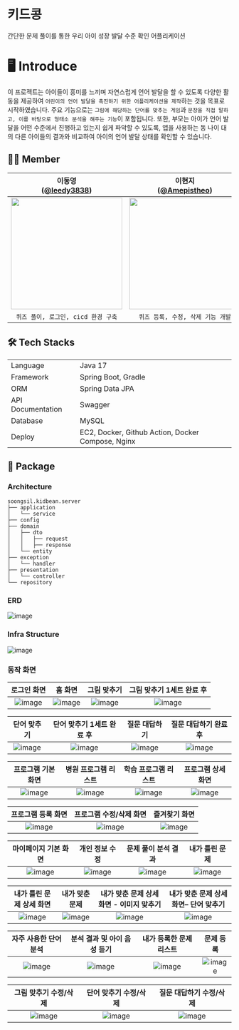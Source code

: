 # 키드콩
간단한 문제 풀이를 통한 우리 아이 성장 발달 수준 확인 어플리케이션

# 🖥️ Introduce
이 프로젝트는 아이들이 흥미를 느끼며 자연스럽게 언어 발달을 할 수 있도록 다양한 활동을 제공하여 `어린이의 언어 발달을 촉진하기 위한 어플리케이션을 제작`하는 것을 목표로 시작하였습니다. 주요 기능으로는 `그림에 해당하는 단어를 맞추는 게임`과 `문장을 직접 말하고, 이를 바탕으로 형태소 분석을 해주는 기능`이 포함됩니다. 또한, 부모는 아이가 언어 발달을 어떤 수준에서 진행하고 있는지 쉽게 파악할 수 있도록, 앱을 사용하는 동 나이 대의 다른 아이들의 결과와 비교하여 아이의 언어 발달 상태를 확인할 수 있습니다.
  
## 🧚‍♀️ Member 
| 이동영<br/>([@leedy3838](https://github.com/leedy3838)) | 이현지<br/>([@Amepistheo](https://github.com/Amepistheo)) | 손유진<br/>([@syjdjr](https://github.com/syjdjr)) | 남기훈<br/>([@gikhoon](https://github.com/gikhoon))
| :---: | :---: | :---: | :---: |
| <img width="250" src="https://avatars.githubusercontent.com/u/43364585?v=4"/> | <img width="250" src="https://avatars.githubusercontent.com/u/110108243?v=4"/> | <img width="250" src="https://avatars.githubusercontent.com/u/81100851?v=4"/> | <img width="250" src="https://avatars.githubusercontent.com/u/52378919?v=4"/> |
| `퀴즈 풀이, 로그인, cicd 환경 구축`  | `퀴즈 등록, 수정, 삭제 기능 개발` | `프로그램 관련 기능 개발` | `마이페이지 기능 개발` |

## 🛠 Tech Stacks
<table>
   <tr><td>Language</td><td>Java 17</td></tr>
   <tr><td>Framework</td><td>Spring Boot, Gradle</td></tr>
   <tr><td>ORM</td><td>Spring Data JPA</td></tr>
   <tr><td>API Documentation</td><td>Swagger</td></tr>
   <tr><td>Database</td><td>MySQL</td></tr>
   <tr><td>Deploy</td><td>EC2, Docker, Github Action, Docker Compose, Nginx</td></tr>
</table>

## 📄 Package
### Architecture
```
soongsil.kidbean.server
├── application
│   └── service
├── config
├── domain
│   ├── dto
│   │   ├── request
│   │   ├── response
│   └── entity
├── exception
│   └── handler
├── presentation
│   └── controller
└── repository
```
### ERD
![image](https://github.com/Kid-Bean/server/assets/43364585/db1c0350-2e0f-4608-be16-90f014aad2ef)

### Infra Structure
![image](https://github.com/Kid-Bean/server/assets/43364585/43c2cac7-75ee-44a5-8ce4-70c7bc376715)

### 동작 화면
| 로그인 화면| 홈 화면 | 그림 맞추기 | 그림 맞추기 1세트 완료 후 |
| :---: | :---: | :---: | :---: |
| ![image](https://github.com/Kid-Bean/server/assets/43364585/3a71c7f4-90f0-4b86-981a-fe95e786fb79) | ![image](https://github.com/Kid-Bean/server/assets/43364585/a36e4d71-7b78-438e-9bf1-31ad59f31909) | ![image](https://github.com/Kid-Bean/server/assets/43364585/158e9d59-cf59-4fdd-864a-050bfc4421e2) | ![image](https://github.com/Kid-Bean/server/assets/43364585/384424e4-faed-426a-b11d-d8849754e248) |

| 단어 맞추기 | 단어 맞추기 1세트 완료 후 | 질문 대답하기 | 질문 대답하기 완료 후 |
| :---: | :---: | :---: | :---: |
| ![image](https://github.com/Kid-Bean/server/assets/43364585/7182842f-6cb7-45fd-9d66-d253a2a71e0f) | ![image](https://github.com/Kid-Bean/server/assets/43364585/c3c51cae-a1f8-40e4-be51-049f442f6014) | ![image](https://github.com/Kid-Bean/server/assets/43364585/2d0c32bf-c08e-41fc-856f-740a8a7a6d7e) | ![image](https://github.com/Kid-Bean/server/assets/43364585/d814e77a-bf63-48dd-9ab8-158c5526d851) |

| 프로그램 기본 화면 | 병원 프로그램 리스트 | 학습 프로그램 리스트 | 프로그램 상세 화면 |
| :---: | :---: | :---: | :---: |
| ![image](https://github.com/Kid-Bean/server/assets/43364585/54fb6be0-f3b3-4f4e-8d7a-9cfc87c079cc) | ![image](https://github.com/Kid-Bean/server/assets/43364585/50c50680-0a2c-4d0c-8570-75b9569464e3) | ![image](https://github.com/Kid-Bean/server/assets/43364585/f3bed563-a82b-4b95-9fda-deeb8abac24f) | ![image](https://github.com/Kid-Bean/server/assets/43364585/1f65b542-ea67-4bd6-bf54-d3d7456e126a) |

| 프로그램 등록 화면 | 프로그램 수정/삭제 화면 | 즐겨찾기 화면 |
| :---: | :---: | :---: |
| ![image](https://github.com/Kid-Bean/server/assets/43364585/36377101-6c6e-4483-ab60-3503e6dfa276) | ![image](https://github.com/Kid-Bean/server/assets/43364585/9228a1c3-c236-42dd-bdd6-2b19a7528837) | ![image](https://github.com/Kid-Bean/server/assets/43364585/36ce9abb-a5f6-4b18-a91e-35dd2dfab53f) |

| 마이페이지 기본 화면 | 개인 정보 수정 | 문제 풀이 분석 결과 | 내가 틀린 문제 |
| :---: | :---: | :---: | :---: |
| ![image](https://github.com/Kid-Bean/server/assets/43364585/4d3f30f0-17cf-45f7-b16d-04d7c0deddca) | ![image](https://github.com/Kid-Bean/server/assets/43364585/35a364a1-2e87-425b-a31b-d863dcef8d34) | ![image](https://github.com/Kid-Bean/server/assets/43364585/559a46ea-a717-4af5-aac4-6c77c1a8fd91) | ![image](https://github.com/Kid-Bean/server/assets/43364585/a2223ba2-d0b0-4288-aaae-a8a7f4eaefe7) |

| 내가 틀린 문제 상세 화면 | 내가 맞춘 문제 | 내가 맞춘 문제 상세 화면 - 이미지 맞추기 | 내가 맞춘 문제 상세 화면– 단어 맞추기 |
| :---: | :---: | :---: | :---: |
| ![image](https://github.com/Kid-Bean/server/assets/43364585/feb4a896-d5e1-4bf1-af9c-08bd3f01e286) | ![image](https://github.com/Kid-Bean/server/assets/43364585/1e7d372b-c85a-4899-b8b3-3e9aa8e48e42) | ![image](https://github.com/Kid-Bean/server/assets/43364585/07a07422-0838-4359-bf45-77cbbcfdb649) | ![image](https://github.com/Kid-Bean/server/assets/43364585/0b5d42ca-6c5d-4be0-9d37-bb282691fb53) |

| 자주 사용한 단어 분석 | 분석 결과 및 아이 음성 듣기 | 내가 등록한 문제 리스트 | 문제 등록 |
| :---: | :---: | :---: | :---: |
| ![image](https://github.com/Kid-Bean/server/assets/43364585/fd3fe183-9721-4cbe-9bee-f63da3db051a) | ![image](https://github.com/Kid-Bean/server/assets/43364585/32846c63-09c7-43ba-ac06-9ef83dacd302) | ![image](https://github.com/Kid-Bean/server/assets/43364585/270ac7e0-2a55-4e80-83a8-9555310ef98b) | ![image](https://github.com/Kid-Bean/server/assets/43364585/7bc277e3-188d-4753-b4ed-52d6ab13b9e4) |

| 그림 맞추기 수정/삭제 | 단어 맞추기 수정/삭제 | 질문 대답하기 수정/삭제 |
| :---: | :---: | :---: |
| ![image](https://github.com/Kid-Bean/server/assets/43364585/7ce8efdb-c1be-4467-95dc-c9c0a3bc253f) | ![image](https://github.com/Kid-Bean/server/assets/43364585/7f1ca4fb-5e27-409f-ad9f-02d26fc4cf61) | ![image](https://github.com/Kid-Bean/server/assets/43364585/93d620be-2f58-40d1-a35d-353b352d138b) | 
